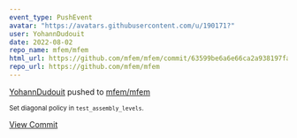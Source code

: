 ```yaml
---
event_type: PushEvent
avatar: "https://avatars.githubusercontent.com/u/190171?"
user: YohannDudouit
date: 2022-08-02
repo_name: mfem/mfem
html_url: https://github.com/mfem/mfem/commit/63599be6a6e66ca2a938197fa69c0a5edb9a6aef
repo_url: https://github.com/mfem/mfem
---
```


<a href='https://github.com/YohannDudouit' target='_blank'>YohannDudouit</a> pushed to <a href='https://github.com/mfem/mfem' target='_blank'>mfem/mfem</a>

<small>Set diagonal policy in `test_assembly_levels`.</small>

<a href='https://github.com/mfem/mfem/commit/63599be6a6e66ca2a938197fa69c0a5edb9a6aef' target='_blank'>View Commit</a>